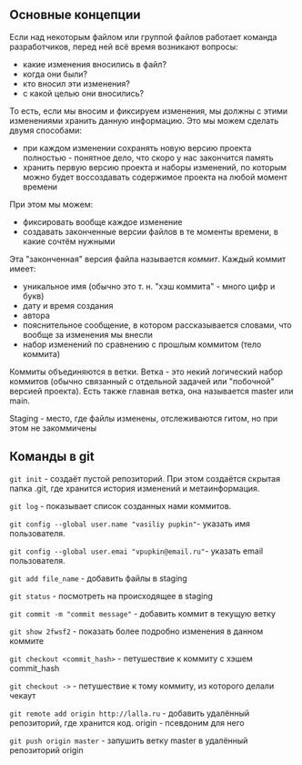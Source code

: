 ## Основные концепции
Если над некоторым файлом или группой файлов работает команда разработчиков, перед ней всё время возникают вопросы:
- какие изменения вносились в файл?
- когда они были?
- кто вносил эти изменения?
- с какой целью они вносились?

То есть, если мы вносим и фиксируем изменения, мы должны с этими изменениями хранить данную информацию. 
Это мы можем сделать двумя способами:
- при каждом изменении сохранять новую версию проекта полностью - понятное дело, что скоро у нас закончится память
- хранить первую версию проекта и наборы изменений, по которым можно будет воссоздавать содержимое проекта на любой момент времени

При этом мы можем:
- фиксировать вообще каждое изменение
- создавать законченные версии файлов в те моменты времени, в какие сочтём нужными

Эта "законченная" версия файла называется _коммит_. 
Каждый коммит имеет:
- уникальное имя (обычно это т. н. "хэш коммита" - много цифр и букв)
- дату и время создания
- автора
- пояснительное сообщение, в котором рассказывается словами, что вообще за изменения мы внесли
- набор изменений по сравнению с прошлым коммитом (тело коммита)

Коммиты объединяются в ветки. Ветка - это некий логический набор коммитов (обычно связанный с отдельной задачей или "побочной" версией проекта). Есть также главная ветка, она называется master или main. 

Staging - место, где файлы изменены, отслеживаются гитом, но при этом не закоммичены


## Команды в git
`git init` - создаёт пустой репозиторий. При этом создаётся скрытая папка .git, где хранится история изменений и метаинформация. 

`git log` - показывает список созданных нами коммитов.

`git config --global user.name "vasiliy pupkin"`- указать имя пользователя.

`git config --global user.emai "vpupkin@email.ru"`- указать email пользователя.

`git add file_name` - добавить файлы в staging

`git status` - посмотреть на происходящее в staging

`git commit -m "commit message"` - добавить коммит в текущую ветку

`git show 2fwsf2` - показать более подробно изменения в данном коммите

`git checkout <commit_hash>` - петушествие к коммиту с хэшем commit_hash

`git checkout ->` - петушествие к тому коммиту, из которого делали чекаут

`git remote add origin http://lalla.ru` - добавить удалённый репозиторий, где хранится код. origin - псевдоним для него

`git push origin master` - запушить ветку master в удалённый репозиторий origin 







